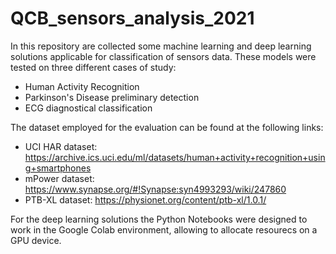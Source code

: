 # QCB_sensors_analysis_2021

In this repository are collected some machine learning and deep learning solutions applicable for classification of sensors data.
These models were tested on three different cases of study:

- Human Activity Recognition
- Parkinson's Disease preliminary detection
- ECG diagnostical classification

The dataset employed for the evaluation can be found at the following links:

- UCI HAR dataset: https://archive.ics.uci.edu/ml/datasets/human+activity+recognition+using+smartphones
- mPower dataset: https://www.synapse.org/#!Synapse:syn4993293/wiki/247860
- PTB-XL dataset: https://physionet.org/content/ptb-xl/1.0.1/

For the deep learning solutions the Python Notebooks were designed to work in the Google Colab environment, allowing to allocate resourecs on a GPU device.
